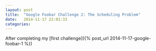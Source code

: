 ```yaml
---
layout: post
title:  "Google Foobar Challenge 2: The Scheduling Problem"
date:   2014-11-17 22:01:33
categories:
---
```


After completing my [first challenge]({% post_url 2014-11-17-google-foobar-1 %})
